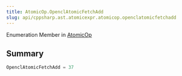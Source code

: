 ```yaml
---
title: AtomicOp.OpenclAtomicFetchAdd
slug: api/cppsharp.ast.atomicexpr.atomicop.openclatomicfetchadd
---
```

Enumeration Member in [AtomicOp](/api/cppsharp/ast/atomicexpr/atomicop)

## Summary



```csharp
OpenclAtomicFetchAdd = 37
```

